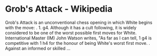 ---
---

Grob's Attack - Wikipedia
=========================


Grob's Attack is an unconventional chess opening in which White begins with the move: . 1. g4. Although it has a cult following, it is widely considered to be one of the worst possible first moves for White. International Master (IM) John Watson writes, "As far as I can tell, 1 g4 is competitive with 1 h4 for the honour of being White's worst first move. . Against an informed or skilled ...